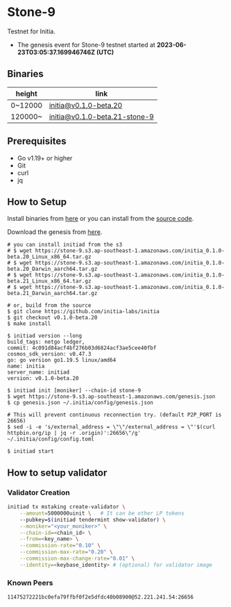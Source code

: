 # Stone-9

Testnet for Initia.

- The genesis event for Stone-9 testnet started at **2023-06-23T03:05:37.169946746Z (UTC)**

## Binaries

| height  | link  |
| ------- | ----- |
| 0~12000 | [initia@v0.1.0-beta.20](https://github.com/initia-labs/initia/releases/tag/v0.1.0-beta.20) |
| 120000~ | [initia@v0.1.0-beta.21-stone-9](https://github.com/initia-labs/initia/releases/tag/v0.1.0-beta.21-stone-9) |

## Prerequisites

- Go v1.19+ or higher
- Git
- curl
- jq

## How to Setup

Install binaries from [here](./binaries/) or you can install from the [source code](https://github.com/initia-labs/initia).

Download the genesis from [here](https://initia.s3.ap-southeast-1.amazonaws.com/stone-9/genesis.json).

```shell
# you can install initiad from the s3
# $ wget https://stone-9.s3.ap-southeast-1.amazonaws.com/initia_0.1.0-beta.20_Linux_x86_64.tar.gz
# $ wget https://stone-9.s3.ap-southeast-1.amazonaws.com/initia_0.1.0-beta.20_Darwin_aarch64.tar.gz
# $ wget https://stone-9.s3.ap-southeast-1.amazonaws.com/initia_0.1.0-beta.21_Linux_x86_64.tar.gz
# $ wget https://stone-9.s3.ap-southeast-1.amazonaws.com/initia_0.1.0-beta.21_Darwin_aarch64.tar.gz

# or, build from the source
$ git clone https://github.com/initia-labs/initia
$ git checkout v0.1.0-beta.20
$ make install

$ initiad version --long
build_tags: netgo ledger,
commit: 4c091d84acf4bf276b03d6824acf3ae5cee40fbf
cosmos_sdk_version: v0.47.3
go: go version go1.19.5 linux/amd64
name: initia
server_name: initiad
version: v0.1.0-beta.20

$ initiad init [moniker] --chain-id stone-9
$ wget https://stone-9.s3.ap-southeast-1.amazonaws.com/genesis.json
$ cp genesis.json ~/.initia/config/genesis.json

# This will prevent continuous reconnection try. (default P2P_PORT is 26656)
$ sed -i -e 's/external_address = \"\"/external_address = \"'$(curl httpbin.org/ip | jq -r .origin)':26656\"/g' ~/.initia/config/config.toml

$ initiad start
```

## How to setup validator

### Validator Creation

```sh
initiad tx mstaking create-validator \
    --amount=5000000uinit \   # It can be other LP tokens 
    --pubkey=$(initiad tendermint show-validator) \
    --moniker="<your_moniker>" \
    --chain-id=<chain_id> \
    --from=<key_name> \
    --commission-rate="0.10" \
    --commission-max-rate="0.20" \
    --commission-max-change-rate="0.01" \
    --identity=<keybase_identity> # (optional) for validator image
```

### Known Peers

```sh
11475272221bc0efa79ffbf0f2e5dfdc40b08900@52.221.241.54:26656
```
